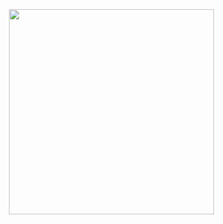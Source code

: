 <div id="header" align="center">
  <img style="width:23rem;heigth:12rem" src="https://media.giphy.com/media/qgQUggAC3Pfv687qPC/giphy.gif"/>
</div>
